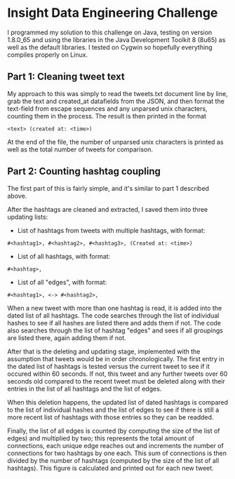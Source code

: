 # Insight Data Engineering Challenge
I programmed my solution to this challenge on Java, testing on version 1.8.0_65 and using the libraries in the Java Development Toolkit 8 (8u65) as well as the default libraries. I tested on Cygwin so hopefully everything compiles properly on Linux.

## Part 1: Cleaning tweet text
My approach to this was simply to read the tweets.txt document line by line, grab the text and created_at datafields from the JSON, and then format the text-field from escape sequences and any unparsed unix characters, counting them in the process. The result is then printed in the format 
```
<text> (created at: <time>)
```

At the end of the file, the number of unparsed unix characters is printed as well as the total number of tweets for comparison.

## Part 2: Counting hashtag coupling
The first part of this is fairly simple, and it's similar to part 1 described above.

After the hashtags are cleaned and extracted, I saved them into three updating lists:

- List of hashtags from tweets with multiple hashtags, with format: 
```
#<hashtag1>, #<hashtag2>, #<hashtag3>, (Created at: <time>)
```
- List of all hashtags, with format: 
```
#<hashtag>,
```
- List of all "edges", with format:
```
#<hashtag1>, <-> #<hashtag2>,
```
  
When a new tweet with more than one hashtag is read, it is added into the dated list of all hashtags. The code searches through the list of individual hashes to see if all hashes are listed there and adds them if not. The code also searches through the list of hashtag "edges" and sees if all groupings are listed there, again adding them if not.

After that is the deleting and updating stage, implemented with the assumption that tweets would be in order chronologically. The first entry in the dated list of hashtags is tested versus the current tweet to see if it occured within 60 seconds. If not, this tweet and any further tweets over 60 seconds old compared to the recent tweet must be deleted along with their entries in the list of all hashtags and the list of edges. 

When this deletion happens, the updated list of dated hashtags is compared to the list of individual hashes and the list of edges to see if there is still a more recent list of hashtags with those entries so they can be readded.

Finally, the list of all edges is counted (by computing the size of the list of edges) and multiplied by two; this represents the total amount of connections, each unique edge reaches out and increments the number of connections for two hashtags by one each. This sum of connections is then divided by the number of hashtags (computed by the size of the list of all hashtags). This figure is calculated and printed out for each new tweet.
